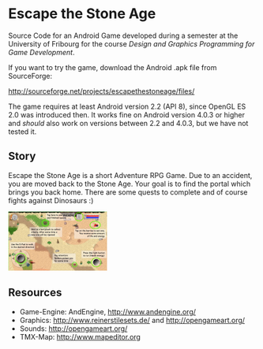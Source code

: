 Escape the Stone Age
====================

Source Code for an Android Game developed during a semester at the University of Fribourg for the course *Design and Graphics Programming for Game Development*.

If you want to try the game, download the Android .apk file from SourceForge:

http://sourceforge.net/projects/escapethestoneage/files/

The game requires at least Android version 2.2 (API 8), since OpenGL ES 2.0 was introduced then.
It works fine on Android version 4.0.3 or higher and *should* also work on versions between 2.2 and 4.0.3, but we have not tested it.

Story
----
Escape the Stone Age is a short Adventure RPG Game. Due to an accident, you are moved back to the Stone Age. Your goal is to find the portal which brings you back home. There are some quests to complete and of course fights against Dinosaurs :)

<img src="/assets/gfx/help/help_01.jpg" width="600" style="width: 200px; height: auto;" alt="">

Resources
---------
* Game-Engine: AndEngine, http://www.andengine.org/
* Graphics: http://www.reinerstilesets.de/ and http://opengameart.org/
* Sounds: http://opengameart.org/
* TMX-Map: http://www.mapeditor.org
